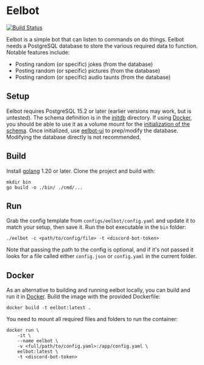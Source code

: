 # Eelbot

[![Build Status](https://github.com/emseers/eelbot/actions/workflows/go.yml/badge.svg)](https://github.com/emseers/eelbot/actions)

Eelbot is a simple bot that can listen to commands on do things. Eelbot needs a
PostgreSQL database to store the various required data to function. Notable
features include:

* Posting random (or specific) jokes (from the database)
* Posting random (or specific) pictures (from the database)
* Posting random (or specific) audio taunts (from the database)

## Setup

Eelbot requires PostgreSQL 15.2 or later (earlier versions may work, but is
untested). The schema definition is in the [initdb](initdb/) directory. If using
[Docker](https://www.docker.com/), you should be able to use it as a volume
mount for the [initialization of the schema](https://github.com/docker-library/docs/tree/master/postgres#initialization-scripts).
Once initialized, use [eelbot-ui](https://github.com/emseers/eelbot-ui) to
prep/modify the database. Modifying the database directly is not recommended.

## Build

Install [golang](https://golang.org/) 1.20 or later. Clone the project and build
with:

```
mkdir bin
go build -o ./bin/ ./cmd/...
```

## Run

Grab the config template from `configs/eelbot/config.yaml` and update it to
match your setup, then save it. Run the bot executable in the `bin` folder:

```
./eelbot -c <path/to/config/file> -t <discord-bot-token>
```

Note that passing the path to the config is optional, and if it's not passed it
looks for a file called either `config.json` or `config.yaml` in the current
folder.

## Docker

As an alternative to building and running eelbot locally, you can build and run
it in [Docker](https://www.docker.com/). Build the image with the provided
Dockerfile:

```
docker build -t eelbot:latest .
```

You need to mount all required files and folders to run the container:

```
docker run \
    -it \
    --name eelbot \
    -v <full/path/to/config.yaml>:/app/config.yaml \
    eelbot:latest \
    -t <discord-bot-token>
```
